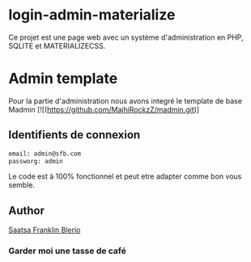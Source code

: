# login-admin-materialize

Ce projet est une page web avec un système d'administration en PHP, SQLITE et MATERIALIZECSS.

# Admin template

Pour la partie d'administration nous avons integré le template de base Madmin [![(https://github.com/MajhiRockzZ/madmin.git)]

## Identifients de connexion

```sh
email: admin@sfb.com
passworg: admin
```

Le code est à 100% fonctionnel et peut etre adapter comme bon vous semble.

## Author

[Saatsa Franklin Blerio](https://github.com/carteur007)

### Garder moi une tasse de café
